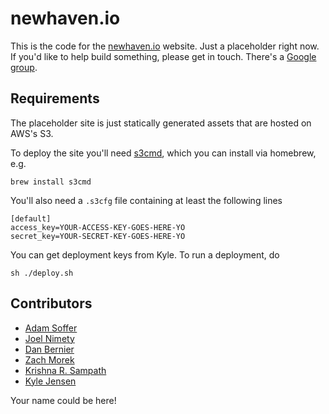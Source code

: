newhaven.io
======

This is the code for the [newhaven.io](http://www.newhaven.io) website.  Just a placeholder right now.
If you'd like to help build something, please get in touch.  There's a
[Google group](https://groups.google.com/forum/?fromgroups#!forum/newhavenio).

## Requirements

The placeholder site is just statically generated assets that are hosted on AWS's S3.

To deploy the site you'll need [s3cmd](http://s3tools.org/s3cmd), which you can install
via homebrew, e.g.

	brew install s3cmd

You'll also need a `.s3cfg` file containing at least the following lines

	[default]
	access_key=YOUR-ACCESS-KEY-GOES-HERE-YO
	secret_key=YOUR-SECRET-KEY-GOES-HERE-YO

You can get deployment keys from Kyle.  To run a deployment, do 

	sh ./deploy.sh

## Contributors

* [Adam Soffer](http://github.com/ads1018)
* [Joel Nimety](https://github.com/jnimety)
* [Dan Bernier](https://github.com/danbernier)
* [Zach Morek](https://github.com/ZachBeta)
* [Krishna R. Sampath](https://github.com/KrishnaRSampath)
* [Kyle Jensen](http://github.com/kljensen)

Your name could be here!  
